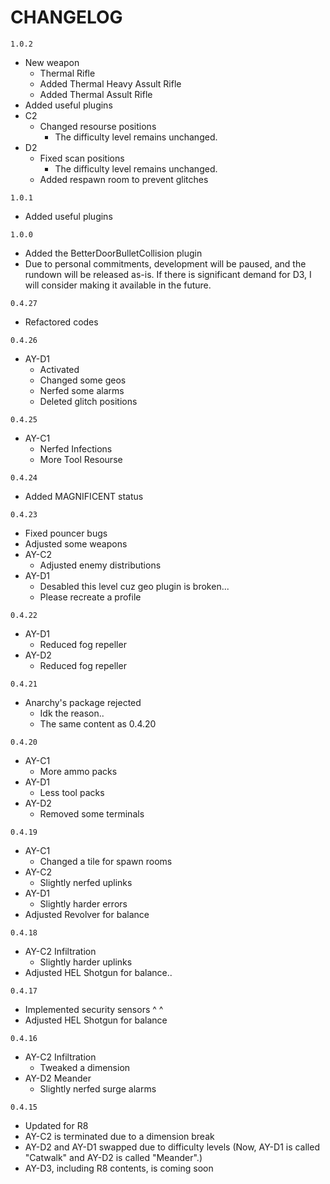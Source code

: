 # CHANGELOG

```1.0.2```

- New weapon
  - Thermal Rifle
  - Added Thermal Heavy Assult Rifle
  - Added Thermal Assult Rifle
- Added useful plugins
- C2
  - Changed resourse positions
    - The difficulty level remains unchanged.
- D2
  - Fixed scan positions
    - The difficulty level remains unchanged.
  - Added respawn room to prevent glitches
  
```1.0.1```

- Added useful plugins

```1.0.0```

- Added the BetterDoorBulletCollision plugin
- Due to personal commitments, development will be paused, and the rundown will be released as-is.
If there is significant demand for D3, I will consider making it available in the future.

```0.4.27```

- Refactored codes

```0.4.26```

- AY-D1
  - Activated
  - Changed some geos
  - Nerfed some alarms
  - Deleted glitch positions

```0.4.25```

- AY-C1
  - Nerfed Infections
  - More Tool Resourse
  
```0.4.24```

- Added MAGNIFICENT status

```0.4.23```

- Fixed pouncer bugs
- Adjusted some weapons
- AY-C2
  - Adjusted enemy distributions
- AY-D1
  - Desabled this level cuz geo plugin is broken...
  - Please recreate a profile
  
```0.4.22```

- AY-D1
  - Reduced fog repeller
- AY-D2
  - Reduced fog repeller

```0.4.21```

- Anarchy's package rejected
  - Idk the reason..
  - The same content as 0.4.20

```0.4.20```

- AY-C1
  - More ammo packs
- AY-D1
  - Less tool packs
- AY-D2
  - Removed some terminals
  
```0.4.19```

- AY-C1
  - Changed a tile for spawn rooms
- AY-C2
  - Slightly nerfed uplinks
- AY-D1
  - Slightly harder errors
- Adjusted Revolver for balance

```0.4.18```

- AY-C2 Infiltration
  - Slightly harder uplinks
- Adjusted HEL Shotgun for balance..

```0.4.17```

- Implemented security sensors ^ ^
- Adjusted HEL Shotgun for balance

```0.4.16```

- AY-C2 Infiltration
  - Tweaked a dimension
- AY-D2 Meander
  - Slightly nerfed surge alarms

```0.4.15```

- Updated for R8
- AY-C2 is terminated due to a dimension break
- AY-D2 and AY-D1 swapped due to difficulty levels (Now, AY-D1 is called "Catwalk" and AY-D2 is called "Meander".)
- AY-D3, including R8 contents, is coming soon
